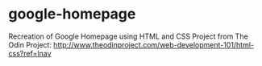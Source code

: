 google-homepage
===============

Recreation of Google Homepage using HTML and CSS
Project from The Odin Project:
http://www.theodinproject.com/web-development-101/html-css?ref=lnav
